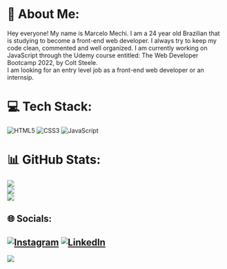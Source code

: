 # 💫 About Me:
Hey everyone! My name is Marcelo Mechi. I am a 24 year old Brazilian that is studying to become a front-end web developer. I always try to keep my code clean, commented and well organized. I am currently working on JavaScript through the Udemy course entitled: The Web Developer Bootcamp 2022, by Colt Steele.<br>I am looking for an entry level job as a front-end web developer or an internsip. 

# 💻 Tech Stack:
![HTML5](https://img.shields.io/badge/html5-%23E34F26.svg?style=for-the-badge&logo=html5&logoColor=white) ![CSS3](https://img.shields.io/badge/css3-%231572B6.svg?style=for-the-badge&logo=css3&logoColor=white) ![JavaScript](https://img.shields.io/badge/javascript-%23323330.svg?style=for-the-badge&logo=javascript&logoColor=%23F7DF1E)

# 📊 GitHub Stats:
![](https://github-readme-stats.vercel.app/api?username=MarcMechi98&theme=gothan&hide_border=false&include_all_commits=false&count_private=false)<br/>
![](https://github-readme-streak-stats.herokuapp.com/?user=MarcMechi98&theme=dark&hide_border=false)<br/>
![](https://github-readme-stats.vercel.app/api/top-langs/?username=MarcMechi98&theme=dark&hide_border=false&include_all_commits=false&count_private=false&layout=compact)

## 🌐 Socials:
[![Instagram](https://img.shields.io/badge/Instagram-%23E4405F.svg?logo=Instagram&logoColor=white)](https://instagram.com/marcedumechi) [![LinkedIn](https://img.shields.io/badge/LinkedIn-%230077B5.svg?logo=linkedin&logoColor=white)](https://linkedin.com/in/marcmechi98/) 
---
[![](https://visitcount.itsvg.in/api?id=MarcMechi98&icon=0&color=0)](https://visitcount.itsvg.in)

<!-- Proudly created with GPRM ( https://gprm.itsvg.in ) -->
